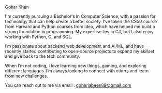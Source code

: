 
Gohar Khan

I'm currently pursuing a Bachelor's in Computer Science, with a passion for technology that can help create a better society. I've taken the CS50 course from Harvard and Python courses from Ideo, which have helped me build a strong foundation in programming. My expertise lies in C#, but I also enjoy working with Python, C, and SQL.

I’m passionate about backend web development and AI/ML, and have recently started contributing to open-source projects to expand my skillset and give back to the tech community.

When I’m not coding, I love learning new things, gaming, and exploring different languages. I’m always looking to connect with others and learn from new challenges.

You can reach out to me via email : goharjabeen89@gmail.com
